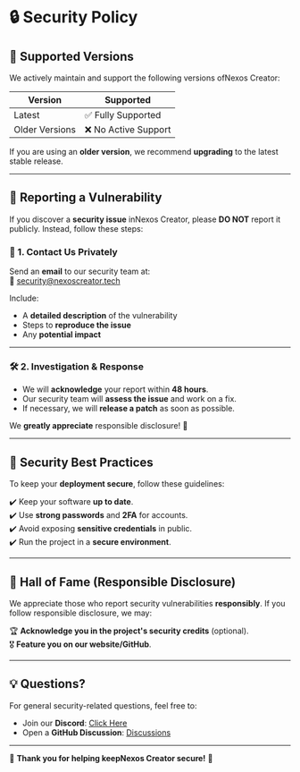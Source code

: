 # 🔒 Security Policy

## 📌 Supported Versions

We actively maintain and support the following versions ofNexos Creator:

| Version        | Supported            |
| -------------- | -------------------- |
| Latest         | ✅ Fully Supported   |
| Older Versions | ❌ No Active Support |

If you are using an **older version**, we recommend **upgrading** to the latest stable release.

---

## 🚨 Reporting a Vulnerability

If you discover a **security issue** inNexos Creator, please **DO NOT** report it publicly. Instead, follow these steps:

### 📩 1. Contact Us Privately

Send an **email** to our security team at:  
📧 [security@nexoscreator.tech](mailto:security@nexoscreator.tech)

Include:

- A **detailed description** of the vulnerability
- Steps to **reproduce the issue**
- Any **potential impact**

---

### 🛠 2. Investigation & Response

- We will **acknowledge** your report within **48 hours**.
- Our security team will **assess the issue** and work on a fix.
- If necessary, we will **release a patch** as soon as possible.

We **greatly appreciate** responsible disclosure! 🎉

---

## 🔐 Security Best Practices

To keep your **deployment secure**, follow these guidelines:

✔️ Keep your software **up to date**.  
✔️ Use **strong passwords** and **2FA** for accounts.  
✔️ Avoid exposing **sensitive credentials** in public.  
✔️ Run the project in a **secure environment**.

---

## 📢 Hall of Fame (Responsible Disclosure)

We appreciate those who report security vulnerabilities **responsibly**. If you follow responsible disclosure, we may:

🏆 **Acknowledge you in the project's security credits** (optional).  
🎖️ **Feature you on our website/GitHub**.

---

## 💡 Questions?

For general security-related questions, feel free to:

- Join our **Discord**: [Click Here](https://discord.gg/H7pVc9aUK2)
- Open a **GitHub Discussion**: [Discussions](https://github.com/nexoscreator/nexoscreator/discussions)

---

💖 **Thank you for helping keepNexos Creator secure!** 🚀
